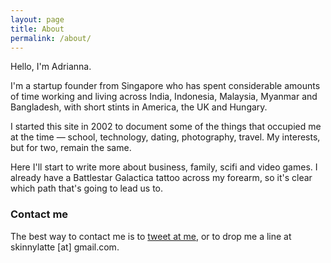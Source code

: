 ```yaml
---
layout: page
title: About
permalink: /about/
---
```


Hello, I'm Adrianna.

I'm a startup founder from Singapore who has spent considerable amounts of time working and living across India, Indonesia, Malaysia, Myanmar and Bangladesh, with short stints in America, the UK and Hungary.

I started this site in 2002 to document some of the things that occupied me at the time — school, technology, dating, photography, travel. My interests, but for two, remain the same.

Here I'll start to write more about business, family, scifi and video games. I already have a Battlestar Galactica tattoo across my forearm, so it's clear which path that's going to lead us to.


### Contact me

The best way to contact me is to [tweet at me](http://twitter.com/@skinnylatte), or to drop me a line at skinnylatte [at] gmail.com.
